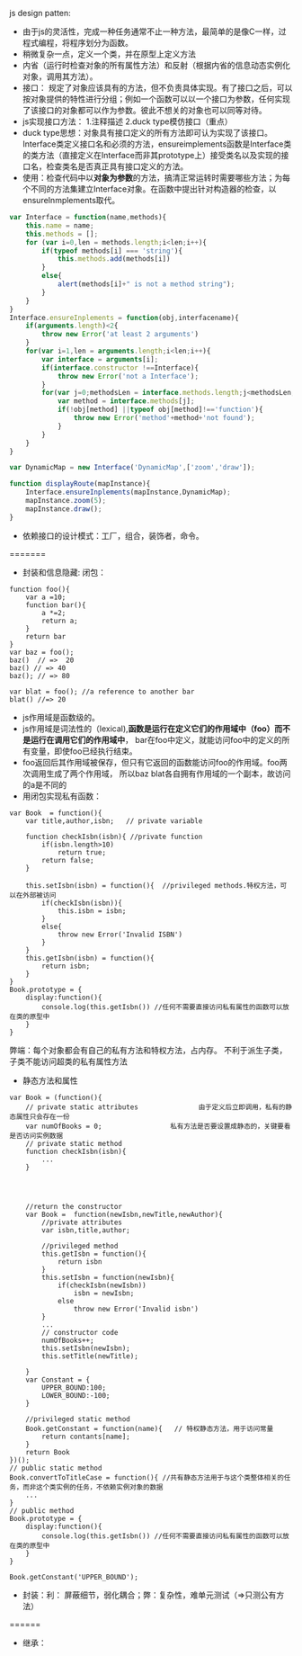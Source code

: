 js design patten:
+ 由于js的灵活性，完成一种任务通常不止一种方法，最简单的是像C一样，过程式编程，将程序划分为函数。
+ 稍微复杂一点，定义一个类，并在原型上定义方法
+ 内省（运行时检查对象的所有属性方法）和反射（根据内省的信息动态实例化对象，调用其方法）。
+ 接口： 规定了对象应该具有的方法，但不负责具体实现。有了接口之后，可以按对象提供的特性进行分组；例如一个函数可以以一个接口为参数，任何实现了该接口的对象都可以作为参数。彼此不想关的对象也可以同等对待。
+ js实现接口方法： 1.注释描述 2.duck type模仿接口（重点）
+ duck type思想：对象具有接口定义的所有方法即可认为实现了该接口。Interface类定义接口名和必须的方法，ensureimplements函数是Interface类的类方法（直接定义在Interface而非其prototype上）接受类名以及实现的接口名，检查类名是否真正具有接口定义的方法。
+ 使用：检查代码中以**对象为参数**的方法，搞清正常运转时需要哪些方法；为每个不同的方法集建立Interface对象。在函数中提出针对构造器的检查，以ensureInmplements取代。
```js
var Interface = function(name,methods){
	this.name = name;
	this.methods = [];
	for (var i=0,len = methods.length;i<len;i++){
		if(typeof methods[i] === 'string'){
			this.methods.add(methods[i])
		}
		else{
			alert(methods[i]+" is not a method string");
		}
	}
}
Interface.ensureInplements = function(obj,interfacename){
	if(arguments.length)<2{
		throw new Error('at least 2 arguments')
	}
	for(var i=1,len = arguments.length;i<len;i++){
		var interface = arguments[i];
		if(interface.constructor !==Interface){
			throw new Error('not a Interface');
		}
		for(var j=0;methodsLen = interface.methods.length;j<methodsLen;j++){
			var method = interface.methods[j];
			if(!obj[method] ||typeof obj[method]!=='function'){
				throw new Error('method'+method+'not found');
			}
		}
	}
}

var DynamicMap = new Interface('DynamicMap',['zoom','draw']);

function displayRoute(mapInstance){
	Interface.ensureInplements(mapInstance,DynamicMap);
	mapInstance.zoom(5);
	mapInstance.draw();
}
```
+ 依赖接口的设计模式：工厂，组合，装饰者，命令。

=======
+ 封装和信息隐藏:
闭包：
```
function foo(){
	var a =10;
	function bar(){
		a *=2;
		return a;
	}
	return bar
}
var baz = foo();
baz()  // =>  20
baz() // => 40
baz(); // => 80

var blat = foo(); //a reference to another bar
blat() //=> 20
```
+ js作用域是函数级的。
+ js作用域是词法性的（lexical),**函数是运行在定义它们的作用域中（foo）而不是运行在调用它们的作用域中**，
bar在foo中定义，就能访问foo中的定义的所有变量，即使foo已经执行结束。
+ foo返回后其作用域被保存，但只有它返回的函数能访问foo的作用域。foo两次调用生成了两个作用域，
所以baz blat各自拥有作用域的一个副本，故访问的a是不同的
+ 用闭包实现私有函数：
```
var Book  = function(){
	var title,author,isbn;   // private variable
	
	function checkIsbn(isbn){ //private function
		if(isbn.length>10)
			return true;
		return false;
	}

	this.setIsbn(isbn) = function(){  //privileged methods.特权方法，可以在外部被访问
		if(checkIsbn(isbn)){
			this.isbn = isbn;
		}
		else{
			throw new Error('Invalid ISBN')
		}
	}
	this.getIsbn(isbn) = function(){
		return isbn;
	}
}
Book.prototype = {
	display:function(){
		console.log(this.getIsbn()) //任何不需要直接访问私有属性的函数可以放在类的原型中
	}
}
```
弊端：每个对象都会有自己的私有方法和特权方法，占内存。 不利于派生子类，子类不能访问超类的私有属性方法
+ 静态方法和属性
```
var Book = (function(){
	// private static attributes               由于定义后立即调用，私有的静态属性只会存在一份
	var numOfBooks = 0;					私有方法是否要设置成静态的，关键要看是否访问实例数据
	// private static method
	function checkIsbn(isbn){
		...
	}




	//return the constructor
	var Book =  function(newIsbn,newTitle,newAuthor){
		//private attributes
		var isbn,title,author;

		//privileged method
		this.getIsbn = function(){
			return isbn
		}
		this.setIsbn = function(newIsbn){
			if(checkIsbn(newIsbn))
				isbn = newIsbn;
			else
				throw new Error('Invalid isbn')
		}
		...
		// constructor code
		numOfBooks++;
		this.setIsbn(newIsbn);
		this.setTitle(newTitle);

	}
	var Constant = {
		UPPER_BOUND:100;
		LOWER_BOUND:-100;
	}

	//privileged static method
	Book.getConstant = function(name){   // 特权静态方法，用于访问常量
		return contants[name];
	}
	return Book
})();
// public static method
Book.convertToTitleCase = function(){ //共有静态方法用于与这个类整体相关的任务，而非这个类实例的任务，不依赖实例对象的数据
	...
}
// public method	
Book.prototype = {
	display:function(){
		console.log(this.getIsbn()) //任何不需要直接访问私有属性的函数可以放在类的原型中
	}
}

Book.getConstant('UPPER_BOUND');
```
+ 封装：利： 屏蔽细节，弱化耦合；弊：复杂性，难单元测试（=>只测公有方法）

======
+ 继承：
